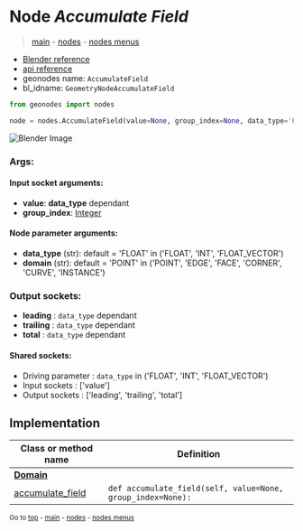 # Node *Accumulate Field*

> [main](../structure.md) - [nodes](nodes.md) - [nodes menus](nodes_menus.md)

- [Blender reference](https://docs.blender.org/manual/en/latest/modeling/geometry_nodes/utilities/accumulate_field.html)
- [api reference](https://docs.blender.org/api/current/bpy.types.GeometryNodeAccumulateField.html)
- geonodes name: `AccumulateField`
- bl_idname: `GeometryNodeAccumulateField`

```python
from geonodes import nodes

node = nodes.AccumulateField(value=None, group_index=None, data_type='FLOAT', domain='POINT')
```

![Blender Image](https://docs.blender.org/manual/en/latest/_images/node-types_GeometryNodeAccumulateField.webp)

### Args:

#### Input socket arguments:

- **value**: **data_type** dependant
- **group_index**: [Integer](Integer.md)

#### Node parameter arguments:

- **data_type** (str): default = 'FLOAT' in ('FLOAT', 'INT', 'FLOAT_VECTOR')
- **domain** (str): default = 'POINT' in ('POINT', 'EDGE', 'FACE', 'CORNER', 'CURVE', 'INSTANCE')

### Output sockets:

- **leading** : ``data_type`` dependant
- **trailing** : ``data_type`` dependant
- **total** : ``data_type`` dependant

#### Shared sockets:

- Driving parameter : ``data_type`` in ('FLOAT', 'INT', 'FLOAT_VECTOR')
- Input sockets  : ['value']
- Output sockets : ['leading', 'trailing', 'total']
## Implementation

| Class or method name | Definition |
|----------------------|------------|
| **[Domain](Domain.md)** |
| [accumulate_field](Domain.md#accumulate_field) | `def accumulate_field(self, value=None, group_index=None):` |

<sub>Go to [top](#node-Accumulate-Field) - [main](../structure.md) - [nodes](nodes.md) - [nodes menus](nodes_menus.md)</sub>


